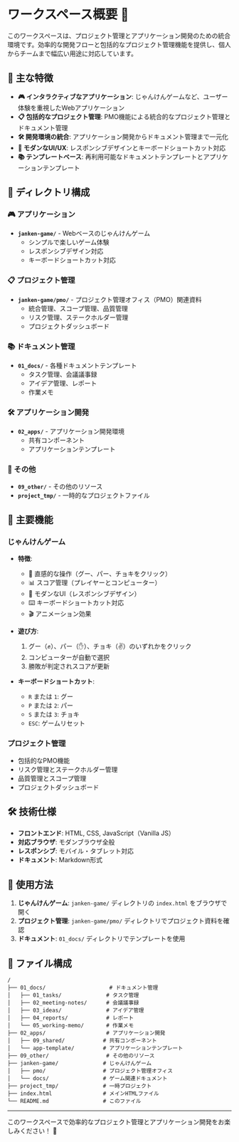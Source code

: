 # ワークスペース概要 📁

このワークスペースは、プロジェクト管理とアプリケーション開発のための統合環境です。効率的な開発フローと包括的なプロジェクト管理機能を提供し、個人からチームまで幅広い用途に対応しています。

## 🎯 主な特徴

- **🎮 インタラクティブなアプリケーション**: じゃんけんゲームなど、ユーザー体験を重視したWebアプリケーション
- **📋 包括的なプロジェクト管理**: PMO機能による統合的なプロジェクト管理とドキュメント管理
- **🛠️ 開発環境の統合**: アプリケーション開発からドキュメント管理まで一元化
- **📱 モダンなUI/UX**: レスポンシブデザインとキーボードショートカット対応
- **📚 テンプレートベース**: 再利用可能なドキュメントテンプレートとアプリケーションテンプレート

## 📂 ディレクトリ構成

### 🎮 アプリケーション
- **`janken-game/`** - Webベースのじゃんけんゲーム
  - シンプルで楽しいゲーム体験
  - レスポンシブデザイン対応
  - キーボードショートカット対応

### 📋 プロジェクト管理
- **`janken-game/pmo/`** - プロジェクト管理オフィス（PMO）関連資料
  - 統合管理、スコープ管理、品質管理
  - リスク管理、ステークホルダー管理
  - プロジェクトダッシュボード

### 📚 ドキュメント管理
- **`01_docs/`** - 各種ドキュメントテンプレート
  - タスク管理、会議議事録
  - アイデア管理、レポート
  - 作業メモ

### 🛠️ アプリケーション開発
- **`02_apps/`** - アプリケーション開発環境
  - 共有コンポーネント
  - アプリケーションテンプレート

### 🔧 その他
- **`09_other/`** - その他のリソース
- **`project_tmp/`** - 一時的なプロジェクトファイル

## 🚀 主要機能

### じゃんけんゲーム
- **特徴**:
  - 🎯 直感的な操作（グー、パー、チョキをクリック）
  - 📊 スコア管理（プレイヤーとコンピューター）
  - 🎨 モダンなUI（レスポンシブデザイン）
  - ⌨️ キーボードショートカット対応
  - 🎬 アニメーション効果

- **遊び方**:
  1. グー（✊）、パー（✋）、チョキ（✌️）のいずれかをクリック
  2. コンピューターが自動で選択
  3. 勝敗が判定されスコアが更新

- **キーボードショートカット**:
  - `R` または `1`: グー
  - `P` または `2`: パー
  - `S` または `3`: チョキ
  - `ESC`: ゲームリセット

### プロジェクト管理
- 包括的なPMO機能
- リスク管理とステークホルダー管理
- 品質管理とスコープ管理
- プロジェクトダッシュボード

## 🛠️ 技術仕様

- **フロントエンド**: HTML, CSS, JavaScript（Vanilla JS）
- **対応ブラウザ**: モダンブラウザ全般
- **レスポンシブ**: モバイル・タブレット対応
- **ドキュメント**: Markdown形式

## 📖 使用方法

1. **じゃんけんゲーム**: `janken-game/` ディレクトリの `index.html` をブラウザで開く
2. **プロジェクト管理**: `janken-game/pmo/` ディレクトリでプロジェクト資料を確認
3. **ドキュメント**: `01_docs/` ディレクトリでテンプレートを使用

## 📁 ファイル構成

```
/
├── 01_docs/                    # ドキュメント管理
│   ├── 01_tasks/              # タスク管理
│   ├── 02_meeting-notes/      # 会議議事録
│   ├── 03_ideas/              # アイデア管理
│   ├── 04_reports/            # レポート
│   └── 05_working-memo/       # 作業メモ
├── 02_apps/                   # アプリケーション開発
│   ├── 09_shared/            # 共有コンポーネント
│   └── app-template/         # アプリケーションテンプレート
├── 09_other/                  # その他のリソース
├── janken-game/              # じゃんけんゲーム
│   ├── pmo/                  # プロジェクト管理オフィス
│   └── docs/                 # ゲーム関連ドキュメント
├── project_tmp/              # 一時プロジェクト
├── index.html                # メインHTMLファイル
└── README.md                 # このファイル
```

---

このワークスペースで効率的なプロジェクト管理とアプリケーション開発をお楽しみください！ 🎉